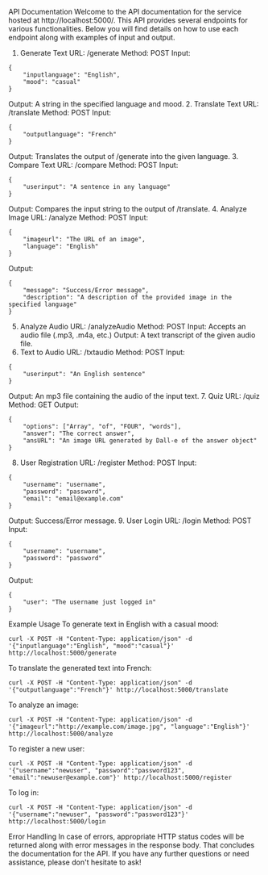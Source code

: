 API Documentation
Welcome to the API documentation for the service hosted at http://localhost:5000/. This API provides several endpoints for various functionalities. Below you will find details on how to use each endpoint along with examples of input and output.

1. Generate Text
URL: /generate
Method: POST
Input:

```
{
    "inputlanguage": "English",
    "mood": "casual"
}
```

Output: A string in the specified language and mood.
2. Translate Text
URL: /translate
Method: POST
Input:

```
{
    "outputlanguage": "French"
}
```

Output: Translates the output of /generate into the given language.
3. Compare Text
URL: /compare
Method: POST
Input:

```
{
    "userinput": "A sentence in any language"
}
```

Output: Compares the input string to the output of /translate.
4. Analyze Image
URL: /analyze
Method: POST
Input:

```
{
    "imageurl": "The URL of an image",
    "language": "English"
}
```

Output:

```
{
    "message": "Success/Error message",
    "description": "A description of the provided image in the specified language"
}
```

5. Analyze Audio
URL: /analyzeAudio
Method: POST
Input: Accepts an audio file (.mp3, .m4a, etc.)
Output: A text transcript of the given audio file.
6. Text to Audio
URL: /txtaudio
Method: POST
Input:

```
{
    "userinput": "An English sentence"
}
```

Output: An mp3 file containing the audio of the input text.
7. Quiz
URL: /quiz
Method: GET
Output:

```
{
    "options": ["Array", "of", "FOUR", "words"],
    "answer": "The correct answer",
    "ansURL": "An image URL generated by Dall-e of the answer object"
}
```

8. User Registration
URL: /register
Method: POST
Input:

```
{
    "username": "username",
    "password": "password",
    "email": "email@example.com"
}
```

Output: Success/Error message.
9. User Login
URL: /login
Method: POST
Input:

```
{
    "username": "username",
    "password": "password"
}
```

Output:

```
{
    "user": "The username just logged in"
}
```

Example Usage
To generate text in English with a casual mood:

```
curl -X POST -H "Content-Type: application/json" -d '{"inputlanguage":"English", "mood":"casual"}' http://localhost:5000/generate
```

To translate the generated text into French:

```
curl -X POST -H "Content-Type: application/json" -d '{"outputlanguage":"French"}' http://localhost:5000/translate
```

To analyze an image:

```
curl -X POST -H "Content-Type: application/json" -d '{"imageurl":"http://example.com/image.jpg", "language":"English"}' http://localhost:5000/analyze
```

To register a new user:

```
curl -X POST -H "Content-Type: application/json" -d '{"username":"newuser", "password":"password123", "email":"newuser@example.com"}' http://localhost:5000/register
```

To log in:

```
curl -X POST -H "Content-Type: application/json" -d '{"username":"newuser", "password":"password123"}' http://localhost:5000/login
```

Error Handling
In case of errors, appropriate HTTP status codes will be returned along with error messages in the response body.
That concludes the documentation for the API. If you have any further questions or need assistance, please don't hesitate to ask!
